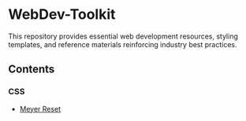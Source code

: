 # WebDev-Toolkit

This repository provides essential web development resources, styling templates, and reference materials reinforcing industry best practices.

## Contents

### CSS

- [Meyer Reset]()
